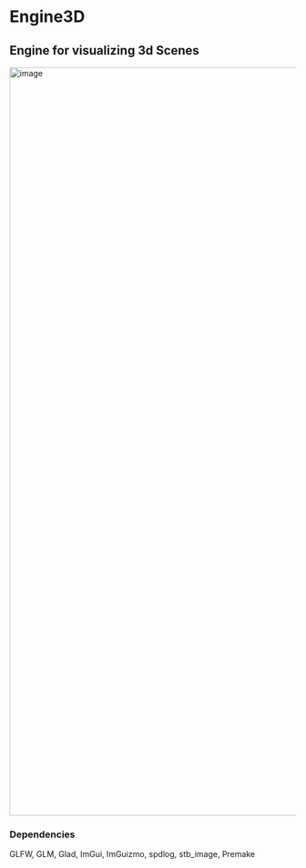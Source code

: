 # Engine3D
## Engine for visualizing 3d Scenes

<img width="2102" height="1316" alt="image" src="https://github.com/user-attachments/assets/97a01c33-d0e1-463f-998a-a478e86d1bfc" />


### Dependencies
GLFW, GLM, Glad,  ImGui,  ImGuizmo,  spdlog,  stb_image, Premake

